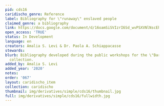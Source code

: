 ```yaml
---
pid: cds16
caridischo_genre: Reference
label: Bibliography for \"runaway\" enslaved people
claimed_genre: a bibliography
link: https://docs.google.com/document/d/16oamSiSVIzrI6Sd_wvPSXVNlNscEhG71GwsLH27WaK0/edit
open_access: 'TRUE'
status: In Development
language: en
creators: Amalia S. Levi & Dr. Paola A. Schiappacasse
stewards: 
blurb: Bibliography developed during the public workshops for the \"Barbados Runaways\"
  collection.
added_by: Amalia S. Levi
added_year: '2020'
notes: 
order: '067'
layout: caridischo_item
collection: caridischo
thumbnail: img/derivatives/simple/cds16/thumbnail.jpg
full: img/derivatives/simple/cds16/fullwidth.jpg
---
```

